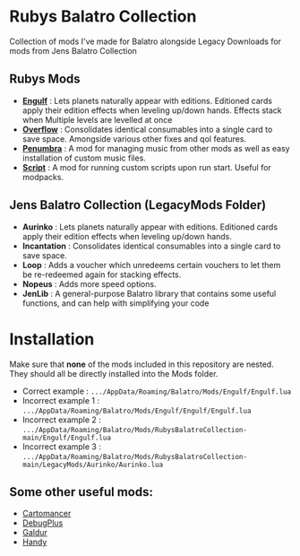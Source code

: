 # Rubys Balatro Collection
Collection of mods I've made for Balatro alongside Legacy Downloads for mods from Jens Balatro Collection

## Rubys Mods
- **[Engulf](https://github.com/lord-ruby/Engulf)** : Lets planets naturally appear with editions. Editioned cards apply their edition effects when leveling up/down hands. Effects stack when Multiple levels are levelled at once
- **[Overflow](https://github.com/lord-ruby/Overflow)** : Consolidates identical consumables into a single card to save space. Amongside various other fixes and qol features.
- **[Penumbra](https://github.com/lord-ruby/Penumbra)** : A mod for managing music from other mods as well as easy installation of custom music files.
- **[Script](https://github.com/lord-ruby/Script)** : A mod for running custom scripts upon run start. Useful for modpacks.


## Jens Balatro Collection (LegacyMods Folder)
- **Aurinko** : Lets planets naturally appear with editions. Editioned cards apply their edition effects when leveling up/down hands.
- **Incantation** : Consolidates identical consumables into a single card to save space.
- **Loop** : Adds a voucher which unredeems certain vouchers to let them be re-redeemed again for stacking effects.
- **Nopeus** : Adds more speed options.
- **JenLib** : A general-purpose Balatro library that contains some useful functions, and can help with simplifying your code

# Installation

Make sure that **none** of the mods included in this repository are nested. They should all be directly installed into the Mods folder.

- Correct example : `.../AppData/Roaming/Balatro/Mods/Engulf/Engulf.lua`
- Incorrect example 1 : `.../AppData/Roaming/Balatro/Mods/Engulf/Engulf/Engulf.lua`
- Incorrect example 2 : `.../AppData/Roaming/Balatro/Mods/RubysBalatroCollection-main/Engulf/Engulf.lua`
- Incorrect example 3 : `.../AppData/Roaming/Balatro/Mods/RubysBalatroCollection-main/LegacyMods/Aurinko/Aurinko.lua`

## Some other useful mods:
- [Cartomancer](https://github.com/stupxd/Cartomancer)
- [DebugPlus](https://github.com/WilsontheWolf/DebugPlus)
- [Galdur](https://github.com/Eremel/Galdur)
- [Handy](https://github.com/SleepyG11/HandyBalatro)
